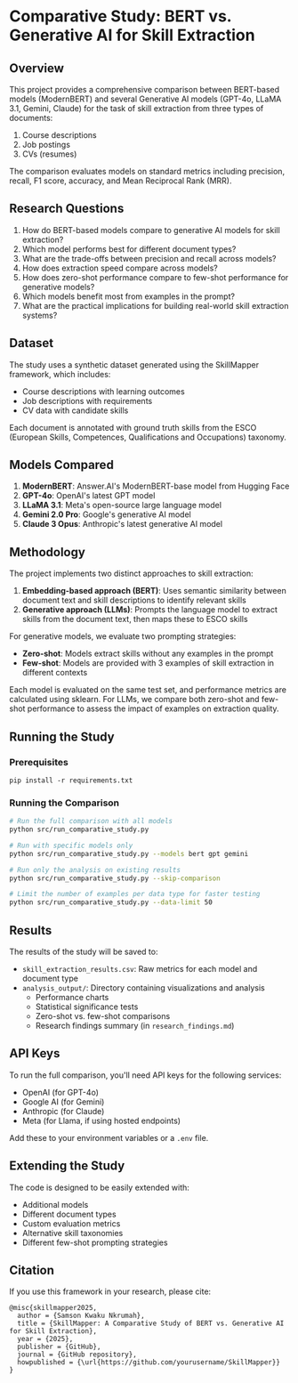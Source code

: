 # Comparative Study: BERT vs. Generative AI for Skill Extraction

## Overview

This project provides a comprehensive comparison between BERT-based models (ModernBERT) and several Generative AI models (GPT-4o, LLaMA 3.1, Gemini, Claude) for the task of skill extraction from three types of documents:

1. Course descriptions
2. Job postings
3. CVs (resumes)

The comparison evaluates models on standard metrics including precision, recall, F1 score, accuracy, and Mean Reciprocal Rank (MRR).

## Research Questions

1. How do BERT-based models compare to generative AI models for skill extraction?
2. Which model performs best for different document types?
3. What are the trade-offs between precision and recall across models?
4. How does extraction speed compare across models?
5. How does zero-shot performance compare to few-shot performance for generative models?
6. Which models benefit most from examples in the prompt?
7. What are the practical implications for building real-world skill extraction systems?

## Dataset

The study uses a synthetic dataset generated using the SkillMapper framework, which includes:

- Course descriptions with learning outcomes
- Job descriptions with requirements
- CV data with candidate skills

Each document is annotated with ground truth skills from the ESCO (European Skills, Competences, Qualifications and Occupations) taxonomy.

## Models Compared

1. **ModernBERT**: Answer.AI's ModernBERT-base model from Hugging Face
2. **GPT-4o**: OpenAI's latest GPT model
3. **LLaMA 3.1**: Meta's open-source large language model
4. **Gemini 2.0 Pro**: Google's generative AI model
5. **Claude 3 Opus**: Anthropic's latest generative AI model

## Methodology

The project implements two distinct approaches to skill extraction:

1. **Embedding-based approach (BERT)**: Uses semantic similarity between document text and skill descriptions to identify relevant skills
2. **Generative approach (LLMs)**: Prompts the language model to extract skills from the document text, then maps these to ESCO skills

For generative models, we evaluate two prompting strategies:

- **Zero-shot**: Models extract skills without any examples in the prompt
- **Few-shot**: Models are provided with 3 examples of skill extraction in different contexts

Each model is evaluated on the same test set, and performance metrics are calculated using sklearn. For LLMs, we compare both zero-shot and few-shot performance to assess the impact of examples on extraction quality.

## Running the Study

### Prerequisites

```
pip install -r requirements.txt
```

### Running the Comparison

```bash
# Run the full comparison with all models
python src/run_comparative_study.py

# Run with specific models only
python src/run_comparative_study.py --models bert gpt gemini

# Run only the analysis on existing results
python src/run_comparative_study.py --skip-comparison

# Limit the number of examples per data type for faster testing
python src/run_comparative_study.py --data-limit 50
```

## Results

The results of the study will be saved to:

- `skill_extraction_results.csv`: Raw metrics for each model and document type
- `analysis_output/`: Directory containing visualizations and analysis
  - Performance charts
  - Statistical significance tests
  - Zero-shot vs. few-shot comparisons
  - Research findings summary (in `research_findings.md`)

## API Keys

To run the full comparison, you'll need API keys for the following services:

- OpenAI (for GPT-4o)
- Google AI (for Gemini)
- Anthropic (for Claude)
- Meta (for Llama, if using hosted endpoints)

Add these to your environment variables or a `.env` file.

## Extending the Study

The code is designed to be easily extended with:

- Additional models
- Different document types
- Custom evaluation metrics
- Alternative skill taxonomies
- Different few-shot prompting strategies

## Citation

If you use this framework in your research, please cite:

```
@misc{skillmapper2025,
  author = {Samson Kwaku Nkrumah},
  title = {SkillMapper: A Comparative Study of BERT vs. Generative AI for Skill Extraction},
  year = {2025},
  publisher = {GitHub},
  journal = {GitHub repository},
  howpublished = {\url{https://github.com/yourusername/SkillMapper}}
}
```
